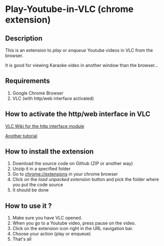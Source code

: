 # Play-Youtube-in-VLC (chrome extension)
## Description
This is an extension to *play* or *enqueue* Youtube videos in VLC from the browser.

It is good for viewing Karaoke video in another window than the browser...

## Requirements
1. Google Chrome Browser
2. VLC (with http/web interface activated)

## How to activate the http/web interface in VLC
[VLC Wiki for the http interface module](https://wiki.videolan.org/Documentation:Modules/http_intf/)

[Another tutorial](http://www.howtogeek.com/117261/how-to-activate-vlcs-web-interface-control-vlc-from-a-browser-use-any-smartphone-as-a-remote/)

## How to install the extension
1. Download the source code on Github (ZIP or another way)
2. Unzip it in a specified folder
3. Go to <chrome://extensions> in your chrome browser
4. Click on the *load unpacked extension* button and pick the folder where you put the code source
5. It should be done

## How to use it ?
1. Make sure you have VLC opened.
2. When you go to a Youtube video, press pause on the video.
3. Click on the extension icon right in the URL navigation bar.
4. Choose your action (play or enqueue)
5. That's all
